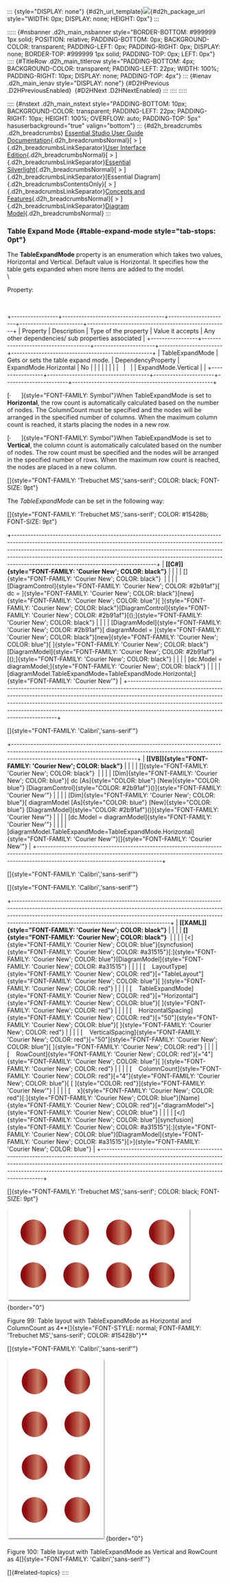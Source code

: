 ::: {style="DISPLAY: none"}
[](ms-xhelp:///?Id=d2h_url_template){#d2h_url_template}![](!package_url!){#d2h_package_url style="WIDTH: 0px; DISPLAY: none; HEIGHT: 0px"}
:::

::::: {#nsbanner .d2h_main_nsbanner style="BORDER-BOTTOM: #999999 1px solid; POSITION: relative; PADDING-BOTTOM: 0px; BACKGROUND-COLOR: transparent; PADDING-LEFT: 0px; PADDING-RIGHT: 0px; DISPLAY: none; BORDER-TOP: #999999 1px solid; PADDING-TOP: 0px; LEFT: 0px"}
:::: {#TitleRow .d2h_main_titlerow style="PADDING-BOTTOM: 4px; BACKGROUND-COLOR: transparent; PADDING-LEFT: 22px; WIDTH: 100%; PADDING-RIGHT: 10px; DISPLAY: none; PADDING-TOP: 4px"}
::: {#ienav .d2h_main_ienav style="DISPLAY: none"}
[](ms-xhelp:///?Id=960c54b6-6e71-4f54-98bb-b6a27a0b7e69){#D2HPrevious .D2HPreviousEnabled}  [](ms-xhelp:///?Id=a2b884c7-fdea-4213-aae8-3cdc62cd1e5c){#D2HNext .D2HNextEnabled}
:::
::::
:::::

:::: {#nstext .d2h_main_nstext style="PADDING-BOTTOM: 10px; BACKGROUND-COLOR: transparent; PADDING-LEFT: 22px; PADDING-RIGHT: 10px; HEIGHT: 100%; OVERFLOW: auto; PADDING-TOP: 5px" hasuserbackground="true" valign="bottom"}
::: {#d2h_breadcrumbs .d2h_breadcrumbs}
[Essential Studio User Guide Documentation](ms-xhelp:///?Id=12457748-09e3-4d74-a240-8e049cedf030){.d2h_breadcrumbsNormal}[ \> ]{.d2h_breadcrumbsLinkSeparator}[User Interface Edition](ms-xhelp:///?Id=c29296b7-531c-413b-a0ec-488ca1f7f669){.d2h_breadcrumbsNormal}[ \> ]{.d2h_breadcrumbsLinkSeparator}[Essential Silverlight](ms-xhelp:///?Id=66221bd1-ba2e-43c2-94a7-618f50e01d24){.d2h_breadcrumbsNormal}[ \> ]{.d2h_breadcrumbsLinkSeparator}[Essential Diagram]{.d2h_breadcrumbsContentsOnly}[ \> ]{.d2h_breadcrumbsLinkSeparator}[Concepts and Features](ms-xhelp:///?Id=d592a058-dcc0-44a4-994e-e7901da8db52){.d2h_breadcrumbsNormal}[ \> ]{.d2h_breadcrumbsLinkSeparator}[Diagram Model](ms-xhelp:///?Id=146e125b-6982-4b5d-bd10-9646d26916c7){.d2h_breadcrumbsNormal}
:::

### Table Expand Mode   {#table-expand-mode style="tab-stops: 0pt"}

The **TableExpandMode** property is an enumeration which takes two values, Horizontal and Vertical. Default value is Horizontal. It specifies how the table gets expanded when more items are added to the model.\
\

Property:

 

+-----------------+-------------------------------------+----------------------+-----------------------+---------------------------------------------------+
| Property        | Description                         | Type of the property | Value it accepts      | Any other dependencies/ sub properties associated |
+-----------------+-------------------------------------+----------------------+-----------------------+---------------------------------------------------+
| TableExpandMode | Gets or sets the table expand mode. | DependencyProperty   | ExpandMode.Horizontal | No                                                |
|                 |                                     |                      |                       |                                                   |
|                 |                                     |                      | ExpandMode.Vertical   |                                                   |
+-----------------+-------------------------------------+----------------------+-----------------------+---------------------------------------------------+

[·      ]{style="FONT-FAMILY: Symbol"}When TableExpandMode is set to **Horizontal**, the row count is automatically calculated based on the number of nodes. The ColumnCount must be specified and the nodes will be arranged in the specified number of columns. When the maximum column count is reached, it starts placing the nodes in a new row.

[·      ]{style="FONT-FAMILY: Symbol"}When TableExpandMode is set to **Vertical**, the column count is automatically calculated based on the number of nodes. The row count must be specified and the nodes will be arranged in the specified number of rows. When the maximum row count is reached, the nodes are placed in a new column.

[]{style="FONT-FAMILY: 'Trebuchet MS','sans-serif'; COLOR: black; FONT-SIZE: 9pt"} 

The *TableExpandMode* can be set in the following way:

[]{style="FONT-FAMILY: 'Trebuchet MS','sans-serif'; COLOR: #15428b; FONT-SIZE: 9pt"} 

+----------------------------------------------------------------------------------------------------------------------------------------------------------------------------------------------------------------------------------------------------------------------------------------------------------------------------------------------------------------------------+
| **[\[C#\]]{style="FONT-FAMILY: 'Courier New'; COLOR: black"}**                                                                                                                                                                                                                                                                                                             |
|                                                                                                                                                                                                                                                                                                                                                                            |
| []{style="FONT-FAMILY: 'Courier New'; COLOR: black"}                                                                                                                                                                                                                                                                                                                       |
|                                                                                                                                                                                                                                                                                                                                                                            |
| [DiagramControl]{style="FONT-FAMILY: 'Courier New'; COLOR: #2b91af"}[ dc = ]{style="FONT-FAMILY: 'Courier New'; COLOR: black"}[new]{style="FONT-FAMILY: 'Courier New'; COLOR: blue"}[ ]{style="FONT-FAMILY: 'Courier New'; COLOR: black"}[DiagramControl]{style="FONT-FAMILY: 'Courier New'; COLOR: #2b91af"}[();]{style="FONT-FAMILY: 'Courier New'; COLOR: black"}       |
|                                                                                                                                                                                                                                                                                                                                                                            |
| [DiagramModel]{style="FONT-FAMILY: 'Courier New'; COLOR: #2b91af"}[ diagramModel = ]{style="FONT-FAMILY: 'Courier New'; COLOR: black"}[new]{style="FONT-FAMILY: 'Courier New'; COLOR: blue"}[ ]{style="FONT-FAMILY: 'Courier New'; COLOR: black"}[DiagramModel]{style="FONT-FAMILY: 'Courier New'; COLOR: #2b91af"}[();]{style="FONT-FAMILY: 'Courier New'; COLOR: black"} |
|                                                                                                                                                                                                                                                                                                                                                                            |
| [dc.Model = diagramModel;]{style="FONT-FAMILY: 'Courier New'; COLOR: black"}                                                                                                                                                                                                                                                                                               |
|                                                                                                                                                                                                                                                                                                                                                                            |
| [diagramModel.TableExpandMode=TableExpandMode.Horizontal;]{style="FONT-FAMILY: 'Courier New'"}                                                                                                                                                                                                                                                                             |
+----------------------------------------------------------------------------------------------------------------------------------------------------------------------------------------------------------------------------------------------------------------------------------------------------------------------------------------------------------------------------+

[]{style="FONT-FAMILY: 'Calibri','sans-serif'"} 

+---------------------------------------------------------------------------------------------------------------------------------------------------------------------------------------------------------+
| **[\[VB\]]{style="FONT-FAMILY: 'Courier New'; COLOR: black"}**                                                                                                                                          |
|                                                                                                                                                                                                         |
| []{style="FONT-FAMILY: 'Courier New'; COLOR: black"}                                                                                                                                                    |
|                                                                                                                                                                                                         |
| [Dim]{style="FONT-FAMILY: 'Courier New'; COLOR: blue"}[ dc [As]{style="COLOR: blue"} [New]{style="COLOR: blue"} [DiagramControl]{style="COLOR: #2b91af"}()]{style="FONT-FAMILY: 'Courier New'"}         |
|                                                                                                                                                                                                         |
| [Dim]{style="FONT-FAMILY: 'Courier New'; COLOR: blue"}[ diagramModel [As]{style="COLOR: blue"} [New]{style="COLOR: blue"} [DiagramModel]{style="COLOR: #2b91af"}()]{style="FONT-FAMILY: 'Courier New'"} |
|                                                                                                                                                                                                         |
| [dc.Model = diagramModel]{style="FONT-FAMILY: 'Courier New'"}                                                                                                                                           |
|                                                                                                                                                                                                         |
| [diagramModel.TableExpandMode=TableExpandMode.Horizontal]{style="FONT-FAMILY: 'Courier New'"}[]{style="FONT-FAMILY: 'Courier New'"}                                                                     |
+---------------------------------------------------------------------------------------------------------------------------------------------------------------------------------------------------------+

[]{style="FONT-FAMILY: 'Calibri','sans-serif'"} 

[]{style="FONT-FAMILY: 'Calibri','sans-serif'"} 

+---------------------------------------------------------------------------------------------------------------------------------------------------------------------------------------------------------------------------------------------------------------------------------------------------+
| **[\[XAML\]]{style="FONT-FAMILY: 'Courier New'; COLOR: black"}**                                                                                                                                                                                                                                  |
|                                                                                                                                                                                                                                                                                                   |
| **[]{style="FONT-FAMILY: 'Courier New'; COLOR: black"}**                                                                                                                                                                                                                                          |
|                                                                                                                                                                                                                                                                                                   |
| [\<]{style="FONT-FAMILY: 'Courier New'; COLOR: blue"}[syncfusion]{style="FONT-FAMILY: 'Courier New'; COLOR: #a31515"}[:]{style="FONT-FAMILY: 'Courier New'; COLOR: blue"}[DiagramModel]{style="FONT-FAMILY: 'Courier New'; COLOR: #a31515"}                                                       |
|                                                                                                                                                                                                                                                                                                   |
| [    LayoutType]{style="FONT-FAMILY: 'Courier New'; COLOR: red"}[=\"TableLayout\"]{style="FONT-FAMILY: 'Courier New'; COLOR: blue"}[ ]{style="FONT-FAMILY: 'Courier New'; COLOR: red"}                                                                                                            |
|                                                                                                                                                                                                                                                                                                   |
| [    TableExpandMode]{style="FONT-FAMILY: 'Courier New'; COLOR: red"}[=\"Horizontal\"]{style="FONT-FAMILY: 'Courier New'; COLOR: blue"}[ ]{style="FONT-FAMILY: 'Courier New'; COLOR: red"}                                                                                                        |
|                                                                                                                                                                                                                                                                                                   |
| [    HorizontalSpacing]{style="FONT-FAMILY: 'Courier New'; COLOR: red"}[=\"50\"]{style="FONT-FAMILY: 'Courier New'; COLOR: blue"}[ ]{style="FONT-FAMILY: 'Courier New'; COLOR: red"}                                                                                                              |
|                                                                                                                                                                                                                                                                                                   |
| [    VerticalSpacing]{style="FONT-FAMILY: 'Courier New'; COLOR: red"}[=\"50\"]{style="FONT-FAMILY: 'Courier New'; COLOR: blue"}[ ]{style="FONT-FAMILY: 'Courier New'; COLOR: red"}                                                                                                                |
|                                                                                                                                                                                                                                                                                                   |
| [    RowCount]{style="FONT-FAMILY: 'Courier New'; COLOR: red"}[=\"4\"]{style="FONT-FAMILY: 'Courier New'; COLOR: blue"}[ ]{style="FONT-FAMILY: 'Courier New'; COLOR: red"}                                                                                                                        |
|                                                                                                                                                                                                                                                                                                   |
| [    ColumnCount]{style="FONT-FAMILY: 'Courier New'; COLOR: red"}[=\"4\"]{style="FONT-FAMILY: 'Courier New'; COLOR: blue"}[ [ ]{style="COLOR: red"}]{style="FONT-FAMILY: 'Courier New'"}                                                                                                          |
|                                                                                                                                                                                                                                                                                                   |
| [    x]{style="FONT-FAMILY: 'Courier New'; COLOR: red"}[:]{style="FONT-FAMILY: 'Courier New'; COLOR: blue"}[Name]{style="FONT-FAMILY: 'Courier New'; COLOR: red"}[=\"diagramModel\"\>]{style="FONT-FAMILY: 'Courier New'; COLOR: blue"}                                                           |
|                                                                                                                                                                                                                                                                                                   |
| [\</]{style="FONT-FAMILY: 'Courier New'; COLOR: blue"}[syncfusion]{style="FONT-FAMILY: 'Courier New'; COLOR: #a31515"}[:]{style="FONT-FAMILY: 'Courier New'; COLOR: blue"}[DiagramModel]{style="FONT-FAMILY: 'Courier New'; COLOR: #a31515"}[\>]{style="FONT-FAMILY: 'Courier New'; COLOR: blue"} |
+---------------------------------------------------------------------------------------------------------------------------------------------------------------------------------------------------------------------------------------------------------------------------------------------------+

[]{style="FONT-FAMILY: 'Trebuchet MS','sans-serif'; COLOR: black; FONT-SIZE: 9pt"} 

![](ImagesExt/image62_107.jpg){border="0"}

Figure 99: Table layout with TableExpandMode as Horizontal and ColumnCount as 4**[]{style="FONT-STYLE: normal; FONT-FAMILY: 'Trebuchet MS','sans-serif'; COLOR: #15428b"}**

[]{style="FONT-FAMILY: 'Calibri','sans-serif'"} 

![](ImagesExt/image62_108.jpg){border="0"}

Figure 100: Table layout with TableExpandMode as Vertical and RowCount as 4[]{style="FONT-FAMILY: 'Calibri','sans-serif'"}

[]{#related-topics}
::::
